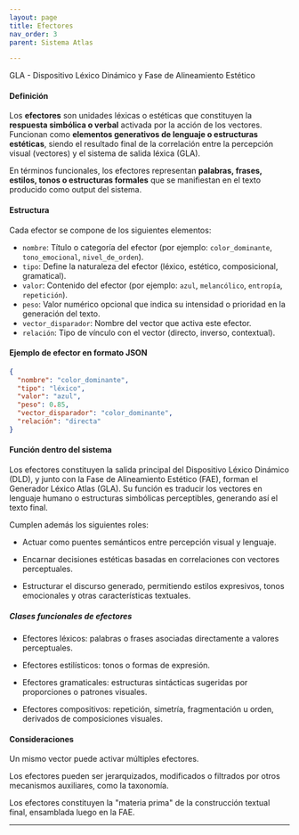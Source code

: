 ```yaml
---
layout: page
title: Efectores
nav_order: 3
parent: Sistema Atlas

---
```


GLA - Dispositivo Léxico Dinámico y Fase de Alineamiento Estético

#### Definición

Los **efectores** son unidades léxicas o estéticas que constituyen la **respuesta simbólica o verbal** activada por la acción de los vectores. Funcionan como **elementos generativos de lenguaje o estructuras estéticas**, siendo el resultado final de la correlación entre la percepción visual (vectores) y el sistema de salida léxica (GLA).

En términos funcionales, los efectores representan **palabras, frases, estilos, tonos o estructuras formales** que se manifiestan en el texto producido como output del sistema.

#### Estructura

Cada efector se compone de los siguientes elementos:

- `nombre`: Título o categoría del efector (por ejemplo: `color_dominante`, `tono_emocional`, `nivel_de_orden`).
- `tipo`: Define la naturaleza del efector (léxico, estético, composicional, gramatical).
- `valor`: Contenido del efector (por ejemplo: `azul`, `melancólico`, `entropía`, `repetición`).
- `peso`: Valor numérico opcional que indica su intensidad o prioridad en la generación del texto.
- `vector_disparador`: Nombre del vector que activa este efector.
- `relación`: Tipo de vínculo con el vector (directo, inverso, contextual).

#### Ejemplo de efector en formato JSON

```json
{
  "nombre": "color_dominante",
  "tipo": "léxico",
  "valor": "azul",
  "peso": 0.85,
  "vector_disparador": "color_dominante",
  "relación": "directa"
}

```

#### Función dentro del sistema

Los efectores constituyen la salida principal del Dispositivo Léxico Dinámico (DLD), y junto con la Fase de Alineamiento Estético (FAE), forman el Generador Léxico Atlas (GLA). Su función es traducir los vectores en lenguaje humano o estructuras simbólicas perceptibles, generando así el texto final.

Cumplen además los siguientes roles:

- Actuar como puentes semánticos entre percepción visual y lenguaje.

- Encarnar decisiones estéticas basadas en correlaciones con vectores perceptuales.

- Estructurar el discurso generado, permitiendo estilos expresivos, tonos emocionales y otras características textuales.

##### Clases funcionales de efectores

- Efectores léxicos: palabras o frases asociadas directamente a valores perceptuales.

- Efectores estilísticos: tonos o formas de expresión.

- Efectores gramaticales: estructuras sintácticas sugeridas por proporciones o patrones visuales.

- Efectores compositivos: repetición, simetría, fragmentación u orden, derivados de composiciones visuales.

#### Consideraciones

Un mismo vector puede activar múltiples efectores.

Los efectores pueden ser jerarquizados, modificados o filtrados por otros mecanismos auxiliares, como la taxonomía.

Los efectores constituyen la "materia prima" de la construcción textual final, ensamblada luego en la FAE.

---
